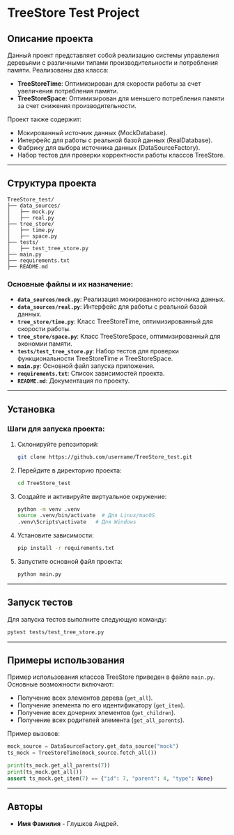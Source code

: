 # TreeStore Test Project

## Описание проекта
Данный проект представляет собой реализацию системы управления деревьями с различными типами производительности и потребления памяти. Реализованы два класса:

- **TreeStoreTime**: Оптимизирован для скорости работы за счет увеличения потребления памяти.
- **TreeStoreSpace**: Оптимизирован для меньшего потребления памяти за счет снижения производительности.

Проект также содержит:
- Мокированный источник данных (MockDatabase).
- Интерфейс для работы с реальной базой данных (RealDatabase).
- Фабрику для выбора источника данных (DataSourceFactory).
- Набор тестов для проверки корректности работы классов TreeStore.

---

## Структура проекта

```
TreeStore_test/
├── data_sources/
│   ├── mock.py
│   ├── real.py
├── tree_store/
│   ├── time.py
│   ├── space.py
├── tests/
│   ├── test_tree_store.py
├── main.py
├── requirements.txt
├── README.md
```

### Основные файлы и их назначение:
- **`data_sources/mock.py`**: Реализация мокированного источника данных.
- **`data_sources/real.py`**: Интерфейс для работы с реальной базой данных.
- **`tree_store/time.py`**: Класс TreeStoreTime, оптимизированный для скорости работы.
- **`tree_store/space.py`**: Класс TreeStoreSpace, оптимизированный для экономии памяти.
- **`tests/test_tree_store.py`**: Набор тестов для проверки функциональности TreeStoreTime и TreeStoreSpace.
- **`main.py`**: Основной файл запуска приложения.
- **`requirements.txt`**: Список зависимостей проекта.
- **`README.md`**: Документация по проекту.

---

## Установка

### Шаги для запуска проекта:
1. Склонируйте репозиторий:
   ```bash
   git clone https://github.com/username/TreeStore_test.git
   ```

2. Перейдите в директорию проекта:
   ```bash
   cd TreeStore_test
   ```

3. Создайте и активируйте виртуальное окружение:
   ```bash
   python -m venv .venv
   source .venv/bin/activate  # Для Linux/macOS
   .venv\Scripts\activate   # Для Windows
   ```

4. Установите зависимости:
   ```bash
   pip install -r requirements.txt
   ```

5. Запустите основной файл проекта:
   ```bash
   python main.py
   ```

---

## Запуск тестов
Для запуска тестов выполните следующую команду:
```bash
pytest tests/test_tree_store.py
```

---

## Примеры использования
Пример использования классов TreeStore приведен в файле `main.py`. Основные возможности включают:

- Получение всех элементов дерева (`get_all`).
- Получение элемента по его идентификатору (`get_item`).
- Получение всех дочерних элементов (`get_children`).
- Получение всех родителей элемента (`get_all_parents`).

Пример вызовов:
```python
mock_source = DataSourceFactory.get_data_source("mock")
ts_mock = TreeStoreTime(mock_source.fetch_all())

print(ts_mock.get_all_parents(7))
print(ts_mock.get_all())
assert ts_mock.get_item(7) == {"id": 7, "parent": 4, "type": None}
```

---

## Авторы
- **Имя Фамилия** - Глушков Андрей.



